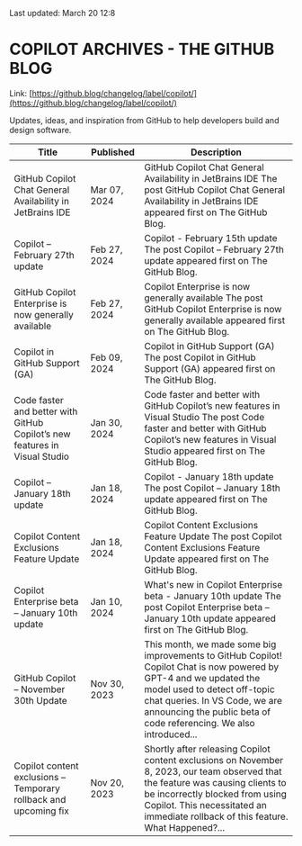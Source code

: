 
Last updated: March 20 12:8

# COPILOT ARCHIVES - THE GITHUB BLOG

Link: [https://github.blog/changelog/label/copilot/](https://github.blog/changelog/label/copilot/)

Updates, ideas, and inspiration from GitHub to help developers build and design software.

| Title | Published | Description |
| --- | --- | --- |
| GitHub Copilot Chat General Availability in JetBrains IDE | Mar 07, 2024 | GitHub Copilot Chat General Availability in JetBrains IDE The post GitHub Copilot Chat General Availability in JetBrains IDE appeared first on The GitHub Blog. |
| Copilot – February 27th update | Feb 27, 2024 | Copilot - February 15th update The post Copilot &#8211; February 27th update appeared first on The GitHub Blog. |
| GitHub Copilot Enterprise is now generally available | Feb 27, 2024 | Copilot Enterprise is now generally available The post GitHub Copilot Enterprise is now generally available appeared first on The GitHub Blog. |
| Copilot in GitHub Support (GA) | Feb 09, 2024 | Copilot in GitHub Support (GA) The post Copilot in GitHub Support (GA) appeared first on The GitHub Blog. |
| Code faster and better with GitHub Copilot’s new features in Visual Studio | Jan 30, 2024 | Code faster and better with GitHub Copilot’s new features in Visual Studio The post Code faster and better with GitHub Copilot’s new features in Visual Studio appeared first on The GitHub Blog. |
| Copilot – January 18th update | Jan 18, 2024 | Copilot - January 18th update The post Copilot &#8211; January 18th update appeared first on The GitHub Blog. |
| Copilot Content Exclusions Feature Update | Jan 18, 2024 | Copilot Content Exclusions Feature Update The post Copilot Content Exclusions Feature Update appeared first on The GitHub Blog. |
| Copilot Enterprise beta – January 10th update | Jan 10, 2024 | What's new in Copilot Enterprise beta - January 10th update The post Copilot Enterprise beta &#8211; January 10th update appeared first on The GitHub Blog. |
| GitHub Copilot – November 30th Update | Nov 30, 2023 | This month, we made some big improvements to GitHub Copilot! Copilot Chat is now powered by GPT-4 and we updated the model used to detect off-topic chat queries. In VS Code, we are announcing the public beta of code referencing. We also introduced... |
| Copilot content exclusions – Temporary rollback and upcoming fix | Nov 20, 2023 | Shortly after releasing Copilot content exclusions on November 8, 2023, our team observed that the feature was causing clients to be incorrectly blocked from using Copilot. This necessitated an immediate rollback of this feature. What Happened?... |